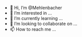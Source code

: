- 👋 Hi, I’m @Mehlenbacher
- 👀 I’m interested in ...
- 🌱 I’m currently learning ...
- 💞️ I’m looking to collaborate on ...
- 📫 How to reach me ...

<!---
Mehlenbacher/Mehlenbacher is a ✨ special ✨ repository because its `README.md` (this file) appears on your GitHub profile.
You can click the Preview link to take a look at your changes.
--->
